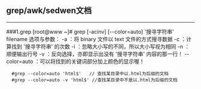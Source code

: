## grep/awk/sedwen文档
***
###1.grep
      [root@www ~]# grep [-acinv] [--color=auto] '搜寻字符串' filename
      选项与参数：
      -a ：将 binary 文件以 text 文件的方式搜寻数据
      -c ：计算找到 '搜寻字符串' 的次数
      -i ：忽略大小写的不同，所以大小写视为相同
      -n ：顺便输出行号
      -v ：反向选择，亦即显示出没有 '搜寻字符串' 内容的那一行！
      --color=auto ：可以将找到的关键词部分加上颜色的显示喔！
```shell
  #grep --color=auto 'html$'   // 查找某目录中以.html为后缀的文档
  #grep --color=auto -v 'html$' //查找某目录中不是以.html为后缀的文档
```
